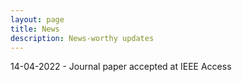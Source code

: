 ```yaml
---
layout: page
title: News
description: News-worthy updates
---
```


14-04-2022 - Journal paper accepted at IEEE Access

